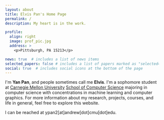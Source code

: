 ```yaml
---
layout: about
title: Elvis Pan's Home Page
permalink: /
description: My heart is in the work.

profile:
  align: right
  image: prof_pic.jpg
  address: >
    <p>Pittsburgh, PA 15213</p>

news: true  # includes a list of news items
selected_papers: false # includes a list of papers marked as "selected={true}"
social: true  # includes social icons at the bottom of the page
---
```


I'm **Yan Pan**, and people sometimes call me **Elvis**. I'm a sophomore student at [Carnegie Mellon University](https://www.cmu.edu) [School of Computer Science](https://cs.cmu.edu) majoring in computer science with concentrations in machine learning and computer graphics. For more information about my research, projects, courses, and life in general, feel free to explore this website.

I can be reached at ypan2[at]andrew[dot]cmu[dot]edu.

